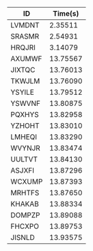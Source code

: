 |ID|Time(s)|
|-|-|
|LVMDNT|2.35511|
|SRASMR|2.54931|
|HRQJRI|3.14079|
|AXUMWF|13.75567|
|JIXTQC|13.76013|
|TKWJLM|13.76090|
|YSYILE|13.79512|
|YSWVNF|13.80875|
|PQXHYS|13.82958|
|YZHOHT|13.83010|
|LMHEQI|13.83290|
|WVYNJR|13.83474|
|UULTVT|13.84130|
|ASJXFI|13.87296|
|WCXUMP|13.87393|
|MRHTFS|13.87650|
|KHAKAB|13.88334|
|DOMPZP|13.89088|
|FHCXPO|13.89753|
|JISNLD|13.93575|
